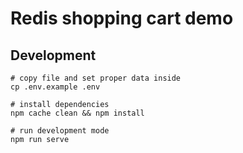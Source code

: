 # Redis shopping cart demo

## Development

```
# copy file and set proper data inside
cp .env.example .env

# install dependencies
npm cache clean && npm install

# run development mode
npm run serve
```
